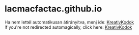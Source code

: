 # lacmacfactac.github.io  
Ha nem lettél automatikusan átirányítva, menj ide: [KreativKodok](https://kreativkodok.github.io)  
If you're not redirected automagically, click here: [KreativKodok](https://kreativkodok.github.io)  
